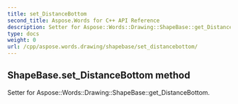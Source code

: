 ```yaml
---
title: set_DistanceBottom
second_title: Aspose.Words for C++ API Reference
description: Setter for Aspose::Words::Drawing::ShapeBase::get_DistanceBottom. 
type: docs
weight: 0
url: /cpp/aspose.words.drawing/shapebase/set_distancebottom/
---
```

## ShapeBase.set_DistanceBottom method


Setter for Aspose::Words::Drawing::ShapeBase::get_DistanceBottom. 

